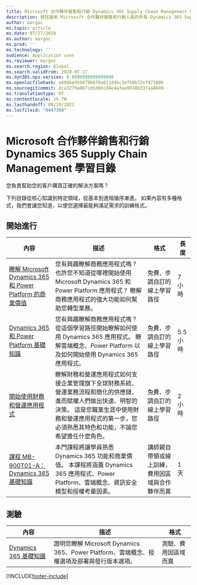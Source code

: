 ```yaml
---
title: Microsoft 合作夥伴銷售和行銷 Dynamics 365 Supply Chain Management 學習目錄
description: 尋找適用 Microsoft 合作夥伴銷售和行銷人員的所有 Dynamics 365 Supply Chain Management 訓練選項。
author: margoc
ms.topic: article
ms.date: 07/27/2020
ms.author: margoc
ms.prod: ''
ms.technology: ''
audience: Application user
ms.reviewer: margoc
ms.search.region: Global
ms.search.validFrom: 2020-07-27
ms.dyn365.ops.version: 8.0999999999999996
ms.openlocfilehash: e806be95947988f6a612ddbc1efb0b72cf971806
ms.sourcegitcommit: dca3279a8b7cd5d0bcd4e4a3aa9938b337aa8849
ms.translationtype: HT
ms.contentlocale: zh-TW
ms.lasthandoff: 08/19/2021
ms.locfileid: "8447360"
---
```

# <a name="learning-catalog-for-microsoft-partner-sales-and-marketing-roles-for-dynamics-365-supply-chain-management"></a>Microsoft 合作夥伴銷售和行銷 Dynamics 365 Supply Chain Management 學習目錄

您負責幫助您的客戶購買正確的解決方案嗎？

下列目錄從核心知識到特定領域，從基本到進階循序漸進。 如果內容有多種格式，我們會讓您知道，以便您選擇最能夠滿足需求的訓練格式。

## <a name="get-started"></a>開始進行<a name="get-started"></a>

| 內容 | 描述 | 格式 | 長度 |
|---------|-------------|--------|--------|
| [瞭解 Microsoft Dynamics 365 和 Power Platform 的商業價值](/learn/paths/learn-business-value-of-dynamics-365-and-power-platform/) | 您有興趣瞭解商務應用程式嗎？ 也許您不知道從哪裡開始使用 Microsoft Dynamics 365 和 Power Platform 應用程式？ 瞭解商務應用程式的強大功能如何幫助您轉型業務。 | 免費、步調自訂的線上學習路徑 | 7 小時 |
| [Dynamics 365 和 Power Platform 基礎知識](/learn/paths/dyn-power-plat-bus-app-fundamentals/) | 您有興趣瞭解商務應用程式嗎？ 從這個學習路徑開始瞭解如何使用 Dynamics 365 應用程式。 瞭解雲端概念、Power Platform 以及如何開始使用 Dynamics 365 應用程式。 | 免費、步調自訂的線上學習路徑 | 5.5 小時 |
| [開始使用財務和營運應用程式](/learn/paths/get-started-finance-operations/) | 瞭解財務和營運應用程式如何支援企業管理旗下全球財務系統、營運業務流程和簡化的供應鏈，進而賦權人們做出快速、明智的決策。 這是您職業生涯中使用財務和營運應用程式的第一步，您必須熟悉其特色和功能，不論您希望擔任什麼角色。 | 免費、步調自訂的線上學習路徑 | 2 小時 |
| [課程 MB-900T01-A：Dynamics 365 基礎知識](https://www.microsoft.com/learning/course.aspx?cid=MB-900T01) | 本門課程將讓學員熟悉 Dynamics 365 功能和商業價值。 本課程將涵蓋 Dynamics 365 應用程式、Power Platform、雲端概念、資訊安全模型和授權考量因素。 | 講師親自帶領或線上訓練，費用因區域與合作夥伴而異 | 1 天 |

## <a name="exam"></a>測驗<a name="exam"></a>

| 內容  | 描述  | 格式 |
|----------|--------------|--------|
| [Dynamics 365 基礎知識](/learn/certifications/d365-fundamentals?wt.mc_id=learningredirect_certs-web-wwl) | 證明您瞭解 Microsoft Dynamics 365、Power Platform、雲端概念、授權選項及部署與發行版本選項。 | 測驗、費用因區域而異 |

[!INCLUDE[footer-include](../../includes/footer-banner.md)]
